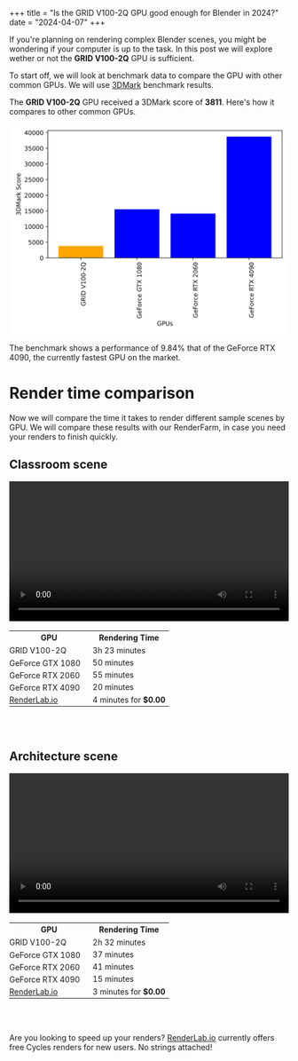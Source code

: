 +++
title = "Is the GRID V100-2Q GPU good enough for Blender in 2024?"
date = "2024-04-07"
+++

If you're planning on rendering complex Blender scenes, you might be wondering if your computer is up to the task. In this post we will explore wether or not the **GRID V100-2Q** GPU is sufficient.

To start off, we will look at benchmark data to compare the GPU with other common GPUs. We will use [3DMark](https://benchmarks.ul.com/3dmark) benchmark results.

The **GRID V100-2Q** GPU received a 3DMark score of **3811**. Here's how it compares to other common GPUs.

![](comparison.svg)

The benchmark shows a performance of 9.84% that of the GeForce RTX 4090, the currently fastest GPU on the market.

# Render time comparison

Now we will compare the time it takes to render different sample scenes by GPU. We will compare these results with our RenderFarm, in case you need your renders to finish quickly.

## Classroom scene
<video src="../classroom.mp4" width="100%" controls></video>

<table>
  <tr>
    <th>GPU</th>
    <th>Rendering Time</th>
  </tr>
  <tr>
    <td style="padding: 0 15px 0 0;">GRID V100-2Q</td>
    <td>3h 23 minutes</td>
  </tr>
  <tr>
    <td style="padding: 0 15px 0 0;">GeForce GTX 1080</td>
    <td>50 minutes</td>
  </tr>
  <tr>
    <td style="padding: 0 15px 0 0;">GeForce RTX 2060</td>
    <td>55 minutes</td>
  </tr>
  <tr>
    <td style="padding: 0 15px 0 0;">GeForce RTX 4090</td>
    <td>20 minutes</td>
  </tr>
  <tr>
    <td style="padding: 0 15px 0 0;"><a href="https://renderlab.io">RenderLab.io</a></td>
    <td>4 minutes for <b>$0.00</b></td>
  </tr>
</table>
<br><br>

## Architecture scene
<video src="../architecture.mp4" width="100%" controls></video>

<table>
  <tr>
    <th>GPU</th>
    <th>Rendering Time</th>
  </tr>
  <tr>
    <td style="padding: 0 15px 0 0;">GRID V100-2Q</td>
    <td>2h 32 minutes</td>
  </tr>
  <tr>
    <td style="padding: 0 15px 0 0;">GeForce GTX 1080</td>
    <td>37 minutes</td>
  </tr>
  <tr>
    <td style="padding: 0 15px 0 0;">GeForce RTX 2060</td>
    <td>41 minutes</td>
  </tr>
  <tr>
    <td style="padding: 0 15px 0 0;">GeForce RTX 4090</td>
    <td>15 minutes</td>
  </tr>
  <tr>
    <td style="padding: 0 15px 0 0;"><a href="https://renderlab.io">RenderLab.io</a></td>
    <td>3 minutes for <b>$0.00</b></td>
  </tr>
</table>
<br><br>


Are you looking to speed up your renders? [RenderLab.io](https://renderlab.io) currently offers free Cycles renders for new users. No strings attached!